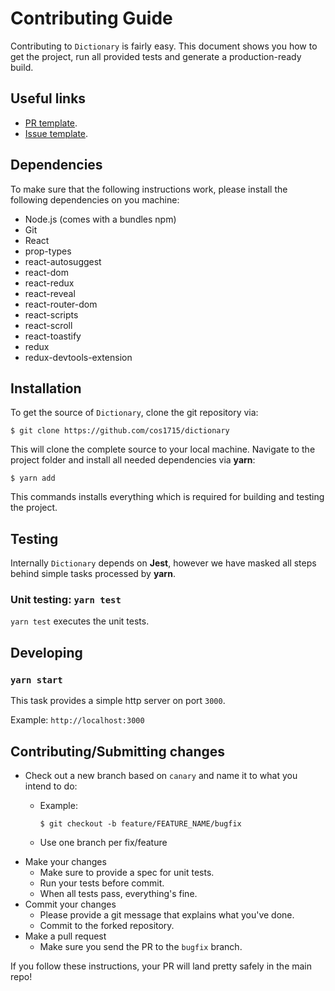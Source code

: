 # Contributing Guide

Contributing to `Dictionary` is fairly easy. This document shows you how to
get the project, run all provided tests and generate a production-ready build.

## Useful links
- [PR template](https://github.com/cos1715/dictionary/blob/master/PULL_REQUEST_TEMPLATE.md).
- [Issue template](https://github.com/cos1715/dictionary/blob/master/ISSUE_TEMPLATE.md).

## Dependencies

To make sure that the following instructions work, please install the following dependencies
on you machine:

- Node.js (comes with a bundles npm)
- Git
- React
- prop-types
- react-autosuggest
- react-dom
- react-redux
- react-reveal
- react-router-dom
- react-scripts
- react-scroll
- react-toastify
- redux
- redux-devtools-extension

## Installation

To get the source of `Dictionary`, clone the git repository via:

````
$ git clone https://github.com/cos1715/dictionary
````

This will clone the complete source to your local machine. Navigate to the project folder
and install all needed dependencies via **yarn**:

````
$ yarn add
````

This commands installs everything which is required for building and testing the project.

## Testing
Internally `Dictionary` depends on **Jest**, however we have masked all steps behind 
simple tasks processed by **yarn**.

### Unit testing: `yarn test`
`yarn test` executes the unit tests.

## Developing
### `yarn start`
This task provides a simple http server on port `3000`.

Example: `http://localhost:3000`

## Contributing/Submitting changes

- Check out a new branch based on <code>canary</code> and name it to what you intend to do:
  - Example:
  
    ````
    $ git checkout -b feature/FEATURE_NAME/bugfix
    ````
  - Use one branch per fix/feature
- Make your changes
  - Make sure to provide a spec for unit tests.
  - Run your tests before commit.
  - When all tests pass, everything's fine.
- Commit your changes
  - Please provide a git message that explains what you've done.
  - Commit to the forked repository.
- Make a pull request
  - Make sure you send the PR to the <code>bugfix</code> branch.
  

If you follow these instructions, your PR will land pretty safely in the main repo!